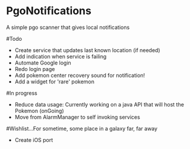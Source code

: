 # PgoNotifications
A simple pgo scanner that gives local notifications

#Todo
- Create service that updates last known location (if needed)
- Add indication when service is failing
- Automate Google login
- Redo login page
- Add pokemon center recovery sound for notification!
- Add a widget for 'rare' pokemon

#In progress
- Reduce data usage: Currently working on a java API that will host the Pokemon (onGoing)
- Move from AlarmManager to self invoking services

#Wishlist...For sometime, some place in a galaxy far, far away
- Create iOS port
